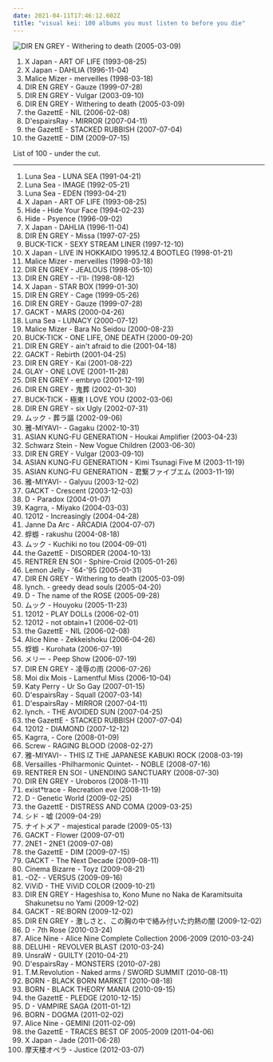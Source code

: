 ```yaml
---
date: 2021-04-11T17:46:12.602Z
title: "visual kei: 100 albums you must listen to before you die"
---
```

![DIR EN GREY - Withering to death (2005-03-09)](http://coverartarchive.org/release/d35e3a69-75a7-44a1-9e68-fd4e7b548976/11585065817-500.jpg "DIR EN GREY - Withering to death (2005-03-09)")
<ol class="albums">
<li data-cover="http://coverartarchive.org/release/9856fe82-ee58-46f3-8dc6-1e146ae0989a/18870075471-500.jpg" data-tags="symphonic metal, progressive metal" role="button">X Japan - ART OF LIFE (1993-08-25)</li>
<li data-cover="https://img.discogs.com/pM4_39Y3cXXUsPpShG0cMstN1Q4=/fit-in/600x505/filters:strip_icc():format(jpeg):mode_rgb():quality(90)/discogs-images/R-4854086-1512640960-1267.jpeg.jpg" data-tags="j-rock" role="button">X Japan - DAHLIA (1996-11-04)</li>
<li data-cover="http://coverartarchive.org/release/7d3b9817-b46c-46e7-a94a-3675134fbcf9/21937152600-500.jpg" data-tags="visual kei, j-rock" role="button">Malice Mizer - merveilles (1998-03-18)</li>
<li data-cover="http://coverartarchive.org/release/1d5cae88-9b83-483b-b1d7-25b1febbaf3b/7461042517-500.jpg" data-tags="j-rock, visual kei" role="button">DIR EN GREY - Gauze (1999-07-28)</li>
<li data-cover="http://coverartarchive.org/release/0ddfef9a-16d2-3f43-94bf-5e5efdb13883/7454535329-500.jpg" data-tags="j-rock" role="button">DIR EN GREY - Vulgar (2003-09-10)</li>
<li data-cover="http://coverartarchive.org/release/d35e3a69-75a7-44a1-9e68-fd4e7b548976/11585065817-500.jpg" data-tags="japanese, visual kei, j-rock, dir en grey" role="button">DIR EN GREY - Withering to death (2005-03-09)</li>
<li data-cover="http://coverartarchive.org/release/f3c4087a-dcc9-3cea-a50a-5acd052e71af/11254027972-500.jpg" data-tags="j-rock" role="button">the GazettE - NIL (2006-02-08)</li>
<li data-cover="https://img.discogs.com/ivlCXvUaRvIfAJN6yQz9l1idr5Q=/fit-in/475x462/filters:strip_icc():format(jpeg):mode_rgb():quality(90)/discogs-images/R-1488527-1230477522.jpeg.jpg" data-tags="visual kei" role="button">D'espairsRay - MIRROR (2007-04-11)</li>
<li data-cover="http://coverartarchive.org/release/9aaca833-fb3f-4f8c-8b9c-4617715e9d9e/11039926115-500.jpg" data-tags="japanese, j-rock, visual kei, the gazette" role="button">the GazettE - STACKED RUBBISH (2007-07-04)</li>
<li data-cover="http://coverartarchive.org/release/a54a4387-263e-4799-ba7e-02a2dda3d08c/11228615759-500.jpg" data-tags="visual kei, japanese" role="button">the GazettE - DIM (2009-07-15)</li>
</ol>
List of 100 - under the cut.
<!-- more -->

_________________

<ol class="albums">
<li data-cover="https://img.discogs.com/gn_FcsRZggCXI3AXv8ThkGEo7DM=/fit-in/600x600/filters:strip_icc():format(jpeg):mode_rgb():quality(90)/discogs-images/R-4512144-1527738307-1128.jpeg.jpg" data-tags="j-rock, visual kei, jrock" role="button">
Luna Sea - LUNA SEA (1991-04-21)
</li>
<li data-cover="https://img.discogs.com/VlaTsSmREDEcFEuC9C3oJbJrZy8=/fit-in/350x350/filters:strip_icc():format(jpeg):mode_rgb():quality(90)/discogs-images/R-5336247-1390854918-1702.jpeg.jpg" data-tags="post-punk, visual kei" role="button">
Luna Sea - IMAGE (1992-05-21)
</li>
<li data-cover="https://img.discogs.com/lW-7zuu7G23L3MfQnAmLV0JpHR0=/fit-in/600x591/filters:strip_icc():format(jpeg):mode_rgb():quality(90)/discogs-images/R-764296-1527492399-1483.jpeg.jpg" data-tags="alternative rock, post-punk, dream pop, visual kei, luna sea" role="button">
Luna Sea - EDEN (1993-04-21)
</li>
<li data-cover="http://coverartarchive.org/release/9856fe82-ee58-46f3-8dc6-1e146ae0989a/18870075471-500.jpg" data-tags="symphonic metal, progressive metal" role="button">
X Japan - ART OF LIFE (1993-08-25)
</li>
<li data-cover="http://coverartarchive.org/release/786b8eab-adea-4f50-95e0-5ea7cc8ddd63/4741318802-500.jpg" data-tags="hide" role="button">
Hide - Hide Your Face (1994-02-23)
</li>
<li data-cover="http://coverartarchive.org/release/0a45c3a2-a7ce-45b2-bdb2-9dc461eb937b/4741448405-500.jpg" data-tags="hide" role="button">
Hide - Psyence (1996-09-02)
</li>
<li data-cover="https://img.discogs.com/pM4_39Y3cXXUsPpShG0cMstN1Q4=/fit-in/600x505/filters:strip_icc():format(jpeg):mode_rgb():quality(90)/discogs-images/R-4854086-1512640960-1267.jpeg.jpg" data-tags="j-rock" role="button">
X Japan - DAHLIA (1996-11-04)
</li>
<li data-cover="http://coverartarchive.org/release/ea37767c-a8fa-4b63-b2b3-878fbfc288d3/7461388127-500.jpg" data-tags="j-rock" role="button">
DIR EN GREY - Missa (1997-07-25)
</li>
<li data-cover="https://img.discogs.com/EhT0vxrjitaVdDgfQbAioxR-zfQ=/fit-in/600x600/filters:strip_icc():format(jpeg):mode_rgb():quality(90)/discogs-images/R-17899222-1616084849-2764.jpeg.jpg" data-tags="japanese, j-rock, visual kei, jrock, buck-tick, awesome albums i own" role="button">
BUCK-TICK - SEXY STREAM LINER (1997-12-10)
</li>
<li data-cover="https://img.discogs.com/jyUUNGfN7IeSjx4_E7kteSa1TU8=/fit-in/600x600/filters:strip_icc():format(jpeg):mode_rgb():quality(90)/discogs-images/R-1510702-1515977655-7724.jpeg.jpg" data-tags="japanese, japanese rock, j-rock, visual kei, jrock, visual key" role="button">
X Japan - LIVE IN HOKKAIDO 1995.12.4 BOOTLEG (1998-01-21)
</li>
<li data-cover="http://coverartarchive.org/release/7d3b9817-b46c-46e7-a94a-3675134fbcf9/21937152600-500.jpg" data-tags="visual kei, j-rock" role="button">
Malice Mizer - merveilles (1998-03-18)
</li>
<li data-cover="http://coverartarchive.org/release/971063a5-159c-47f9-98d0-4b978f2f7d29/25201617268-500.jpg" data-tags="metal, visual kei, jrock, j-indie, j-metal, vk" role="button">
DIR EN GREY - JEALOUS (1998-05-10)
</li>
<li data-cover="http://coverartarchive.org/release/c207a6ac-99f5-45e9-bfb6-cad173cf0f8a/5353136088-500.jpg" data-tags="metal, visual kei, jrock, j-indie, j-metal, dir en grey, vk" role="button">
DIR EN GREY - -I'll- (1998-08-12)
</li>
<li data-cover="https://img.discogs.com/RG6X_hiftq0weNscqgT_TcGCI6M=/fit-in/600x332/filters:strip_icc():format(jpeg):mode_rgb():quality(90)/discogs-images/R-11342516-1514585013-2505.jpeg.jpg" data-tags="metal, japanese, speed metal, visual kei" role="button">
X Japan - STAR BOX (1999-01-30)
</li>
<li data-cover="http://coverartarchive.org/release/7ce1a9dd-833a-4bda-b275-a5342a1f6b84/25201755511-500.jpg" data-tags="metal, single, visual kei, jrock, j-indie, cage, j-metal, vk" role="button">
DIR EN GREY - Cage (1999-05-26)
</li>
<li data-cover="http://coverartarchive.org/release/1d5cae88-9b83-483b-b1d7-25b1febbaf3b/7461042517-500.jpg" data-tags="j-rock, visual kei" role="button">
DIR EN GREY - Gauze (1999-07-28)
</li>
<li data-cover="https://img.discogs.com/_ReOz2Eg5OLNoovgXmZfvgchvfs=/fit-in/600x603/filters:strip_icc():format(jpeg):mode_rgb():quality(90)/discogs-images/R-13986322-1565521811-3863.webp.jpg" data-tags="gackt, japanese, j-rock" role="button">
GACKT - MARS (2000-04-26)
</li>
<li data-cover="https://img.discogs.com/lpjkBWhTgEmszY9XiMKJpcJI4G0=/fit-in/500x978/filters:strip_icc():format(jpeg):mode_rgb():quality(90)/discogs-images/R-9143344-1475519802-6071.jpeg.jpg" data-tags="japanese, japanese rock, j-rock, visual kei, jrock, visual key" role="button">
Luna Sea - LUNACY (2000-07-12)
</li>
<li data-cover="http://coverartarchive.org/release/9331eb4e-8cd0-4ac7-9c3b-6ecba5766de8/10337890844-500.jpg" data-tags="gothic, visual kei, neoclassical" role="button">
Malice Mizer - Bara No Seidou (2000-08-23)
</li>
<li data-cover="https://via.placeholder.com/450" data-tags="post-punk, buck-tick, one death, joh" role="button">
BUCK-TICK - ONE LIFE, ONE DEATH (2000-09-20)
</li>
<li data-cover="http://coverartarchive.org/release/61a91ee4-71d9-4ed7-a7ad-6ae6c83173d7/21486949080-500.jpg" data-tags="japanese" role="button">
DIR EN GREY - ain't afraid to die (2001-04-18)
</li>
<li data-cover="http://coverartarchive.org/release/0b0cb384-ad5a-32b1-a69e-566e1e436d5c/17833938395-500.jpg" data-tags="j-rock, japanese" role="button">
GACKT - Rebirth (2001-04-25)
</li>
<li data-cover="https://img.discogs.com/VSHHpH2fbPwjDqxymmGMIi5deUA=/fit-in/500x686/filters:strip_icc():format(jpeg):mode_rgb():quality(90)/discogs-images/R-6555996-1421916188-3537.jpeg.jpg" data-tags="electronic" role="button">
DIR EN GREY - Kai (2001-08-22)
</li>
<li data-cover="https://img.discogs.com/O8nd_3YQnIP8Drj3xIVVQ5gQrLA=/fit-in/300x255/filters:strip_icc():format(jpeg):mode_rgb():quality(90)/discogs-images/R-6547772-1421742008-8013.jpeg.jpg" data-tags="japanese, j-rock, japanese rock, japanese music" role="button">
GLAY - ONE LOVE (2001-11-28)
</li>
<li data-cover="http://coverartarchive.org/release/bb6f4fcb-7084-4f2f-b53b-d446d44f2bce/5354890887-500.jpg" data-tags="metal, visual kei, jrock, j-indie, j-metal, vk" role="button">
DIR EN GREY - embryo (2001-12-19)
</li>
<li data-cover="http://coverartarchive.org/release/088f0a9a-8519-4742-ad67-be09efca963a/3178266084-500.jpg" data-tags="japanese, experimental rock" role="button">
DIR EN GREY - 鬼葬 (2002-01-30)
</li>
<li data-cover="https://img.discogs.com/dlVb11NAXRJqOfvm7ZPsMlLhMhM=/fit-in/300x350/filters:strip_icc():format(jpeg):mode_rgb():quality(90)/discogs-images/R-931087-1174164450.jpeg.jpg" data-tags="japanese, cyberpunk, j-rock, visual kei, jrock, buck-tick, awesome albums i own" role="button">
BUCK-TICK - 極東 I LOVE YOU (2002-03-06)
</li>
<li data-cover="http://coverartarchive.org/release/db8a335e-3686-4327-8c0c-38adb701ad9d/16181934440-500.jpg" data-tags="dir en grey, metal, japanese, j-rock" role="button">
DIR EN GREY - six Ugly (2002-07-31)
</li>
<li data-cover="https://img.discogs.com/USydrwKp4ZXsS1MwQ4ER9_tEKEw=/fit-in/600x596/filters:strip_icc():format(jpeg):mode_rgb():quality(90)/discogs-images/R-16278016-1606460378-9188.jpeg.jpg" data-tags="rock, japanese, j-rock, visual kei" role="button">
ムック - 葬ラ謳 (2002-09-06)
</li>
<li data-cover="https://via.placeholder.com/450" data-tags="japanese" role="button">
雅-MIYAVI- - Gagaku (2002-10-31)
</li>
<li data-cover="https://img.discogs.com/6eqJclpBSHFjPIgdfTzCFm1Twm4=/fit-in/500x500/filters:strip_icc():format(jpeg):mode_rgb():quality(90)/discogs-images/R-13877239-1563119976-9959.jpeg.jpg" data-tags="j-rock, jrock" role="button">
ASIAN KUNG-FU GENERATION - Houkai Amplifier (2003-04-23)
</li>
<li data-cover="http://coverartarchive.org/release/ab4c39c2-fcff-4ec3-92bd-00879500319d/9595704047-500.jpg" data-tags="electronic, japanese, darkwave" role="button">
Schwarz Stein - New Vogue Children (2003-06-30)
</li>
<li data-cover="http://coverartarchive.org/release/0ddfef9a-16d2-3f43-94bf-5e5efdb13883/7454535329-500.jpg" data-tags="j-rock" role="button">
DIR EN GREY - Vulgar (2003-09-10)
</li>
<li data-cover="http://coverartarchive.org/release/dde332bb-ee41-438f-b35f-d1ac1679423e/12986618133-500.jpg" data-tags="rock, j-rock, jrock" role="button">
ASIAN KUNG-FU GENERATION - Kimi Tsunagi Five M (2003-11-19)
</li>
<li data-cover="http://coverartarchive.org/release/f5d13ed6-7e6e-43a0-b772-0bd13566d6c8/17685613236-500.jpg" data-tags="asian kung-fu generation" role="button">
ASIAN KUNG-FU GENERATION - 君繋ファイブエム (2003-11-19)
</li>
<li data-cover="https://via.placeholder.com/450" data-tags="miyavi, japanese, j-rock" role="button">
雅-MIYAVI- - Galyuu (2003-12-02)
</li>
<li data-cover="https://img.discogs.com/lSbcfxhsZGPy283mAeWm4ogPwDc=/fit-in/400x400/filters:strip_icc():format(jpeg):mode_rgb():quality(90)/discogs-images/R-2928666-1307764118.jpeg.jpg" data-tags="j-rock" role="button">
GACKT - Crescent (2003-12-03)
</li>
<li data-cover="https://img.discogs.com/8d8f8f69c0b35de09d8b8b063a3d2cd54dd9e234/images/spacer.gif" data-tags="romantic, haunting, nostalgic, dramatic, j-rock, visual kei, batcave music, vampy goodness" role="button">
D - Paradox (2004-01-07)
</li>
<li data-cover="https://img.discogs.com/TqHt17m5QufpcOp7N-h683SeCOQ=/fit-in/600x528/filters:strip_icc():format(jpeg):mode_rgb():quality(90)/discogs-images/R-6074509-1410384119-2008.jpeg.jpg" data-tags="j-rock, japanese, visual kei" role="button">
Kagrra, - Miyako (2004-03-03)
</li>
<li data-cover="http://coverartarchive.org/release/abb88659-ca59-40f4-8239-43014e13ae93/18713149913-500.jpg" data-tags="visual kei, j visual rock, japanese-v" role="button">
12012 - Increasingly (2004-04-28)
</li>
<li data-cover="http://coverartarchive.org/release/f02418d5-cb18-4e9f-926f-d2d483a3f197/12671228189-500.jpg" data-tags="japanese, jrock" role="button">
Janne Da Arc - ARCADIA (2004-07-07)
</li>
<li data-cover="https://via.placeholder.com/450" data-tags="visual kei" role="button">
蜉蝣 - rakushu (2004-08-18)
</li>
<li data-cover="http://coverartarchive.org/release/aefd13e5-4fb9-467f-8c04-4a001e76f0e8/5642492162-500.jpg" data-tags="j-rock, mucc" role="button">
ムック - Kuchiki no tou (2004-09-01)
</li>
<li data-cover="https://img.discogs.com/T71CGshtIYoaHDlwFQ0TEh85ar8=/fit-in/600x576/filters:strip_icc():format(jpeg):mode_rgb():quality(90)/discogs-images/R-7471874-1442307418-3559.png.jpg" data-tags="rock" role="button">
the GazettE - DISORDER (2004-10-13)
</li>
<li data-cover="https://img.discogs.com/wPodZHmO-xWYYjJnpB-Rw_GQH4k=/fit-in/359x360/filters:strip_icc():format(jpeg):mode_rgb():quality(90)/discogs-images/R-5700828-1400320562-5884.jpeg.jpg" data-tags="japanese, hard rock, visual kei, jrock, rentrer en soi" role="button">
RENTRER EN SOI - Sphire-Croid (2005-01-26)
</li>
<li data-cover="http://coverartarchive.org/release/cbb9cd2c-6cb4-34f6-b0cc-cd8cc63bf06d/3431742462-500.jpg" data-tags="electronica" role="button">
Lemon Jelly - '64-'95 (2005-01-31)
</li>
<li data-cover="http://coverartarchive.org/release/d35e3a69-75a7-44a1-9e68-fd4e7b548976/11585065817-500.jpg" data-tags="japanese, visual kei, j-rock, dir en grey" role="button">
DIR EN GREY - Withering to death (2005-03-09)
</li>
<li data-cover="https://img.discogs.com/5XRzArmHt2r1tTpLFCSYUzbvHQA=/fit-in/600x600/filters:strip_icc():format(jpeg):mode_rgb():quality(90)/discogs-images/R-3978388-1602109519-2299.jpeg.jpg" data-tags="j-rock, nagoya kei" role="button">
lynch. - greedy dead souls (2005-04-20)
</li>
<li data-cover="http://coverartarchive.org/release/141345b2-075d-4265-a9aa-79f305776eed/10523936141-500.jpg" data-tags="j-rock, visual kei" role="button">
D - The name of the ROSE (2005-09-28)
</li>
<li data-cover="https://img.discogs.com/USydrwKp4ZXsS1MwQ4ER9_tEKEw=/fit-in/600x596/filters:strip_icc():format(jpeg):mode_rgb():quality(90)/discogs-images/R-16278016-1606460378-9188.jpeg.jpg" data-tags="visual kei, jrock" role="button">
ムック - Houyoku (2005-11-23)
</li>
<li data-cover="http://coverartarchive.org/release/66932aa3-067a-49dd-8b48-98f2b3373bee/6735479371-500.jpg" data-tags="j-rock" role="button">
12012 - PLAY DOLLs (2006-02-01)
</li>
<li data-cover="http://coverartarchive.org/release/27688968-1c5d-44cf-9039-20dd26933b35/6737073289-500.jpg" data-tags="visual kei" role="button">
12012 - not obtain+1 (2006-02-01)
</li>
<li data-cover="http://coverartarchive.org/release/f3c4087a-dcc9-3cea-a50a-5acd052e71af/11254027972-500.jpg" data-tags="j-rock" role="button">
the GazettE - NIL (2006-02-08)
</li>
<li data-cover="https://via.placeholder.com/450" data-tags="jrock" role="button">
Alice Nine - Zekkeishoku (2006-04-26)
</li>
<li data-cover="https://via.placeholder.com/450" data-tags="j-rock, visual kei" role="button">
蜉蝣 - Kurohata (2006-07-19)
</li>
<li data-cover="https://img.discogs.com/TEBx6QhEbKgAX8aculEqNkQMSZo=/fit-in/600x539/filters:strip_icc():format(jpeg):mode_rgb():quality(90)/discogs-images/R-7549698-1443806719-3031.gif.jpg" data-tags="j-rock, visual kei" role="button">
メリー - Peep Show (2006-07-19)
</li>
<li data-cover="https://img.discogs.com/GBfbwTtFYmTaWJSGHtr5-S89Xjs=/fit-in/360x357/filters:strip_icc():format(jpeg):mode_rgb():quality(90)/discogs-images/R-2812341-1302132786.jpeg.jpg" data-tags="metal, visual kei, jrock, j-indie, j-metal, vk" role="button">
DIR EN GREY - 凌辱の雨 (2006-07-26)
</li>
<li data-cover="http://coverartarchive.org/release/cd1479ad-797a-4395-80d2-86846f39dafc/20532147857-500.jpg" data-tags="metal, symphonic metal, visual kei" role="button">
Moi dix Mois - Lamentful Miss (2006-10-04)
</li>
<li data-cover="https://img.discogs.com/VPZYWF2ksSiHJqfZgVaantZcQWw=/fit-in/600x570/filters:strip_icc():format(jpeg):mode_rgb():quality(90)/discogs-images/R-5182187-1386762667-5591.jpeg.jpg" data-tags="female vocalists" role="button">
Katy Perry - Ur So Gay (2007-01-15)
</li>
<li data-cover="https://img.discogs.com/ivlCXvUaRvIfAJN6yQz9l1idr5Q=/fit-in/475x462/filters:strip_icc():format(jpeg):mode_rgb():quality(90)/discogs-images/R-1488527-1230477522.jpeg.jpg" data-tags="japanese, visual kei, silencing" role="button">
D'espairsRay - Squall (2007-03-14)
</li>
<li data-cover="https://img.discogs.com/ivlCXvUaRvIfAJN6yQz9l1idr5Q=/fit-in/475x462/filters:strip_icc():format(jpeg):mode_rgb():quality(90)/discogs-images/R-1488527-1230477522.jpeg.jpg" data-tags="visual kei" role="button">
D'espairsRay - MIRROR (2007-04-11)
</li>
<li data-cover="http://coverartarchive.org/release/95053137-127c-4051-85e7-5b1c7b6b64a4/3436545323-500.jpg" data-tags="metal, japanese, j-rock, visual kei" role="button">
lynch. - THE AVOIDED SUN (2007-04-25)
</li>
<li data-cover="http://coverartarchive.org/release/9aaca833-fb3f-4f8c-8b9c-4617715e9d9e/11039926115-500.jpg" data-tags="japanese, j-rock, visual kei, the gazette" role="button">
the GazettE - STACKED RUBBISH (2007-07-04)
</li>
<li data-cover="http://coverartarchive.org/release/abdaba01-7fe5-4140-8290-f001e8f6aa81/3236090868-500.jpg" data-tags="j-rock" role="button">
12012 - DIAMOND (2007-12-12)
</li>
<li data-cover="http://coverartarchive.org/release/ae6aca30-f982-3104-8cf0-3eae112f4e0d/5051736126-500.jpg" data-tags="rock, japanese, asian, male vocalists, 00s, j-rock, visual kei" role="button">
Kagrra, - Core (2008-01-09)
</li>
<li data-cover="https://img.discogs.com/_VGwjaDTnx2pkqQiGUYUkL9YtIA=/fit-in/600x608/filters:strip_icc():format(jpeg):mode_rgb():quality(90)/discogs-images/R-12384215-1534173760-2416.jpeg.jpg" data-tags="japanese rock, j-rock, visual kei, jrock" role="button">
Screw - RAGING BLOOD (2008-02-27)
</li>
<li data-cover="http://coverartarchive.org/release/aa28ad16-6a55-45c6-b723-9b4125cbed37/14996008035-500.jpg" data-tags="rock, visual kei" role="button">
雅-MIYAVI- - THIS IZ THE JAPANESE KABUKI ROCK (2008-03-19)
</li>
<li data-cover="https://via.placeholder.com/450" data-tags="symphonic metal, power metal" role="button">
Versailles -Philharmonic Quintet- - NOBLE (2008-07-16)
</li>
<li data-cover="https://img.discogs.com/34Tr6VzRUiqKJGkN8R3z7mqn_YA=/fit-in/579x576/filters:strip_icc():format(jpeg):mode_rgb():quality(90)/discogs-images/R-5700681-1400316125-9670.jpeg.jpg" data-tags="j-rock, visual kei, favorite  songs" role="button">
RENTRER EN SOI - UNENDING SANCTUARY (2008-07-30)
</li>
<li data-cover="http://coverartarchive.org/release/fb296c28-e379-4405-9bb4-c24793685c6c/20605730802-500.jpg" data-tags="alternative metal, progressive metal, j-metal" role="button">
DIR EN GREY - Uroboros (2008-11-11)
</li>
<li data-cover="http://coverartarchive.org/release/23824559-8c35-47a7-bdc3-ad4de039704c/28671689766-500.jpg" data-tags="visual kei" role="button">
exist†trace - Recreation eve (2008-11-19)
</li>
<li data-cover="https://via.placeholder.com/450" data-tags="d" role="button">
D - Genetic World (2009-02-25)
</li>
<li data-cover="https://img.discogs.com/VKIJzKsZanT1j_nhklYxVgKXV-0=/fit-in/300x265/filters:strip_icc():format(jpeg):mode_rgb():quality(90)/discogs-images/R-5704521-1400417992-7120.png.jpg" data-tags="visual kei" role="button">
the GazettE - DISTRESS AND COMA (2009-03-25)
</li>
<li data-cover="http://coverartarchive.org/release/52a0adff-176a-422a-afd3-f5e6fae80d1a/13636849714-500.jpg" data-tags="japanese, jpop, asian, band, male vocalists, j-rock, j-pop, visual kei, jrock, group, boy band, asian music, asian rock, asian pop, music i own" role="button">
シド - 嘘 (2009-04-29)
</li>
<li data-cover="http://coverartarchive.org/release/f82e7275-dc70-4a40-b10a-dbbb4a5a24d5/9910089218-500.jpg" data-tags="japanese, jpop, asian, band, male vocalists, j-rock, j-pop, visual kei, jrock, group, boy band, asian music, asian rock, asian pop" role="button">
ナイトメア - majestical parade (2009-05-13)
</li>
<li data-cover="https://img.discogs.com/daYIPpb4LESMbsJPE6BV2Ws96s8=/fit-in/600x600/filters:strip_icc():format(jpeg):mode_rgb():quality(90)/discogs-images/R-11879823-1523995274-2391.jpeg.jpg" data-tags="rock, instrumental, instrumental rock, rock pop, j-rock, visual kei" role="button">
GACKT - Flower (2009-07-01)
</li>
<li data-cover="http://coverartarchive.org/release/3aef076e-a943-46ea-8c20-ef7cf7f851b9/15266797476-500.jpg" data-tags="k-pop" role="button">
2NE1 - 2NE1 (2009-07-08)
</li>
<li data-cover="http://coverartarchive.org/release/a54a4387-263e-4799-ba7e-02a2dda3d08c/11228615759-500.jpg" data-tags="visual kei, japanese" role="button">
the GazettE - DIM (2009-07-15)
</li>
<li data-cover="https://img.discogs.com/Uws67B47S2LHquKXBAguwyshMOM=/fit-in/360x360/filters:strip_icc():format(jpeg):mode_rgb():quality(90)/discogs-images/R-3132137-1317241090.jpeg.jpg" data-tags="japanese, jpop, male vocalists, j-rock, j-pop, visual kei, jrock, tokusatsu, kamen rider, asian music, asian pop, masked rider" role="button">
GACKT - The Next Decade (2009-08-11)
</li>
<li data-cover="https://img.discogs.com/UsIoohLu7frF0ud2ko26k4rZIfk=/fit-in/600x539/filters:strip_icc():format(jpeg):mode_rgb():quality(90)/discogs-images/R-2071538-1262365899.jpeg.jpg" data-tags="visual kei, all time favourite" role="button">
Cinema Bizarre - Toyz (2009-08-21)
</li>
<li data-cover="https://via.placeholder.com/450" data-tags="jmetalandrock" role="button">
-OZ- - VERSUS (2009-09-16)
</li>
<li data-cover="https://via.placeholder.com/450" data-tags="j-rock" role="button">
ViViD - THE ViViD COLOR (2009-10-21)
</li>
<li data-cover="https://img.discogs.com/yX_wPWaw6BIgleK4hRA6nLsQJmk=/fit-in/175x110/filters:strip_icc():format(jpeg):mode_rgb():quality(90)/discogs-images/R-2190648-1268910392.jpeg.jpg" data-tags="j-rock, heard live, visual kei" role="button">
DIR EN GREY - Hageshisa to, Kono Mune no Naka de Karamitsuita Shakunetsu no Yami (2009-12-02)
</li>
<li data-cover="http://coverartarchive.org/release/3eb42922-6766-43f9-a4f3-3c2f10b15ecf/3176842685-500.jpg" data-tags="j-rock" role="button">
GACKT - RE:BORN (2009-12-02)
</li>
<li data-cover="https://img.discogs.com/cphJ96s0yDGx89i7brUKgACacEI=/fit-in/600x599/filters:strip_icc():format(jpeg):mode_rgb():quality(90)/discogs-images/R-1059678-1188925726.jpeg.jpg" data-tags="japanese, progressive metal, death metal, j-rock, visual kei, progressive death metal, experimental metal" role="button">
DIR EN GREY - 激しさと、この胸の中で絡み付いた灼熱の闇 (2009-12-02)
</li>
<li data-cover="https://img.discogs.com/Nz61Ge2JtvbBOjfBz6SO7q9sXUY=/fit-in/600x592/filters:strip_icc():format(jpeg):mode_rgb():quality(90)/discogs-images/R-96558-1503399605-7768.jpeg.jpg" data-tags="japanese, j-rock, visual kei" role="button">
D - 7th Rose (2010-03-24)
</li>
<li data-cover="https://img.discogs.com/5uOlE0zFl_-EO44V0YIaRi-j9YI=/fit-in/500x444/filters:strip_icc():format(jpeg):mode_rgb():quality(90)/discogs-images/R-4767709-1383849114-2085.jpeg.jpg" data-tags="visual kei, yui" role="button">
Alice Nine - Alice Nine Complete Collection 2006-2009 (2010-03-24)
</li>
<li data-cover="https://img.discogs.com/eX_Tcw7avX2SsatLtej8MD7IcMI=/fit-in/300x300/filters:strip_icc():format(jpeg):mode_rgb():quality(90)/discogs-images/R-6704635-1424985221-8769.jpeg.jpg" data-tags="metal, japanese, japanese rock, j-rock, visual kei, jrock, japanese music" role="button">
DELUHI - REVOLVER BLAST (2010-03-24)
</li>
<li data-cover="https://img.discogs.com/cAC8aeOU4DLFnIXwYVzjz8HBYxI=/fit-in/267x266/filters:strip_icc():format(jpeg):mode_rgb():quality(90)/discogs-images/R-2255474-1272646192.png.jpg" data-tags="metal, japanese, alternative, alternative rock, alternative metal, nu metal, visual kei" role="button">
UnsraW - GUILTY (2010-04-21)
</li>
<li data-cover="http://coverartarchive.org/release/33264336-40b5-3017-a8ae-146e5a3ad5bb/3433245640-500.jpg" data-tags="japanese" role="button">
D'espairsRay - MONSTERS (2010-07-28)
</li>
<li data-cover="https://img.discogs.com/WM9KAszUq0rMc_kC_BfCEcMcamw=/fit-in/477x461/filters:strip_icc():format(jpeg):mode_rgb():quality(90)/discogs-images/R-14191457-1571405627-9246.png.jpg" data-tags="electronic, japanese, electro, synthpop, j-rock, visual kei" role="button">
T.M.Revolution - Naked arms / SWORD SUMMIT (2010-08-11)
</li>
<li data-cover="https://img.discogs.com/yMC2EfPMi9qmfJZr86Rqa1mc408=/fit-in/600x600/filters:strip_icc():format(jpeg):mode_rgb():quality(90)/discogs-images/R-8810807-1469267495-6731.jpeg.jpg" data-tags="metal, japanese, j-rock, visual kei, jrock, jh" role="button">
BORN - BLACK BORN MARKET (2010-08-18)
</li>
<li data-cover="https://img.discogs.com/1cXMpDY6gsyBQd2kDmBYeih1kes=/fit-in/200x200/filters:strip_icc():format(jpeg):mode_rgb():quality(90)/discogs-images/R-12841441-1543185989-3394.jpeg.jpg" data-tags="japanese, j-rock, visual kei, jrock" role="button">
BORN - BLACK THEORY MANIA (2010-09-15)
</li>
<li data-cover="https://img.discogs.com/r6jgvk3BEotqoG8k0_sDiJzD2f8=/fit-in/300x298/filters:strip_icc():format(jpeg):mode_rgb():quality(90)/discogs-images/R-5703977-1400407453-3941.png.jpg" data-tags="rock, hard rock, progressive rock, alternative metal, addictive, visual kei, the gazette" role="button">
the GazettE - PLEDGE (2010-12-15)
</li>
<li data-cover="https://img.discogs.com/Nz61Ge2JtvbBOjfBz6SO7q9sXUY=/fit-in/600x592/filters:strip_icc():format(jpeg):mode_rgb():quality(90)/discogs-images/R-96558-1503399605-7768.jpeg.jpg" data-tags="j-rock, visual kei, d, kote kei" role="button">
D - VAMPIRE SAGA (2011-01-12)
</li>
<li data-cover="https://img.discogs.com/a6SjFXf5hI_G9LUGHp4q2GEJ6mk=/fit-in/500x515/filters:strip_icc():format(jpeg):mode_rgb():quality(90)/discogs-images/R-5956739-1407342277-3988.jpeg.jpg" data-tags="metal, japanese, j-rock, visual kei, jrock" role="button">
BORN - DOGMA (2011-02-02)
</li>
<li data-cover="http://coverartarchive.org/release/fe73d2d9-0b12-4d80-8d64-a33553bc895f/2017582819-500.jpg" data-tags="j-rock, visual kei" role="button">
Alice Nine - GEMINI (2011-02-09)
</li>
<li data-cover="http://coverartarchive.org/release/8b50f215-3baf-498b-b9e3-2cad44932f7c/11256398454-500.jpg" data-tags="j-rock, visual kei" role="button">
the GazettE - TRACES BEST OF 2005-2009 (2011-04-06)
</li>
<li data-cover="http://coverartarchive.org/release/931ddbe7-4196-4a77-9d73-942af106a839/11033971509-500.jpg" data-tags="j-rock" role="button">
X Japan - Jade (2011-06-28)
</li>
<li data-cover="https://via.placeholder.com/450" data-tags="visual kei, sweet memories, matenrou opera" role="button">
摩天楼オペラ - Justice (2012-03-07)
</li>
</ol>